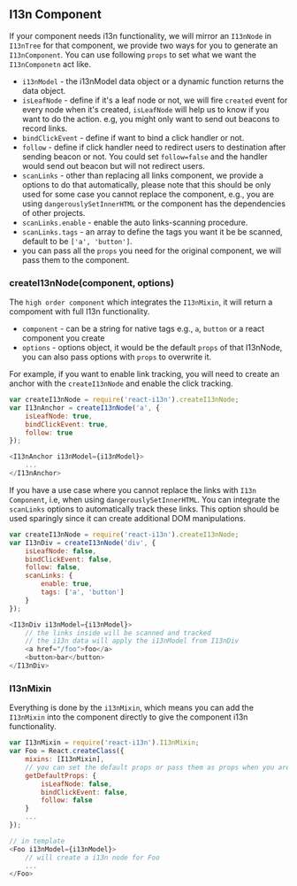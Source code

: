 ## I13n Component

If your component needs i13n functionality, we will mirror an `I13nNode` in `I13nTree` for that component, we provide two ways for you to generate an `I13nComponent`. You can use following `props` to set what we want the `I13nComponetn` act like.

 * `i13nModel` - the i13nModel data object or a dynamic function returns the data object.
 * `isLeafNode` - define if it's a leaf node or not, we will fire `created` event for every node when it's created, `isLeafNode` will help us to know if you want to do the action. e.g, you might only want to send out beacons to record links. 
 * `bindClickEvent` - define if want to bind a click handler or not.
 * `follow` - define if click handler need to redirect users to destination after sending beacon or not. You could set `follow=false` and the handler would send out beacon but will not redirect users.
 * `scanLinks` - other than replacing all links component, we provide a options to do that automatically, please note that this should be only used for some case you cannot replace the component, e.g., you are using `dangerouslySetInnerHTML` or the component has the dependencies of other projects. 
 * `scanLinks.enable` - enable the auto links-scanning procedure.
 * `scanLinks.tags` - an array to define the tags you want it be be scanned, default to be `['a', 'button']`.
 * you can pass all the `props` you need for the original component, we will pass them to the component.

### createI13nNode(component, options)
The `high order component` which integrates the `I13nMixin`, it will return a compoment with full I13n functionality.

 * `component` - can be a string for native tags e.g., `a`, `button` or a react component you create
 * `options` - options object, it would be the default `props` of that I13nNode, you can also pass options with `props` to overwrite it.

For example, if you want to enable link tracking, you will need to create an anchor with the `createI13nNode` and enable the click tracking.

```js
var createI13nNode = require('react-i13n').createI13nNode;
var I13nAnchor = createI13nNode('a', {
    isLeafNode: true,
    bindClickEvent: true,
    follow: true
});

<I13nAnchor i13nModel={i13nModel}>
    ...
</I13nAnchor>
```

If you have a use case where you cannot replace the links with `I13n Component`, i.e, when using `dangerouslySetInnerHTML`. You can integrate the `scanLinks` options to automatically track these links. This option should be used sparingly since it can create additional DOM manipulations. 

```js
var createI13nNode = require('react-i13n').createI13nNode;
var I13nDiv = createI13nNode('div', {
    isLeafNode: false,
    bindClickEvent: false,
    follow: false,
    scanLinks: {
        enable: true,
        tags: ['a', 'button']
    }
});

<I13nDiv i13nModel={i13nModel}>
    // the links inside will be scanned and tracked
    // the i13n data will apply the i13nModel from I13nDiv
    <a href="/foo">foo</a>
    <button>bar</button>
</I13nDiv>
```



### I13nMixin
Everything is done by the `i13nMixin`, which means you can add the `I13nMixin` into the component directly to give the component i13n functionality.

```js
var I13nMixin = require('react-i13n').I13nMixin;
var Foo = React.createClass({
    mixins: [I13nMixin],
    // you can set the default props or pass them as props when you are using Foo
    getDefaultProps: {
        isLeafNode: false,
        bindClickEvent: false,
        follow: false
    }
    ...
});

// in template
<Foo i13nModel={i13nModel}>
    // will create a i13n node for Foo
    ...
</Foo>
```
